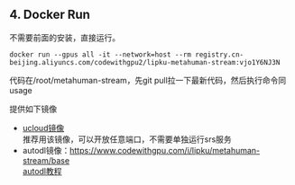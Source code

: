 ## 4. Docker Run  
不需要前面的安装，直接运行。
```
docker run --gpus all -it --network=host --rm registry.cn-beijing.aliyuncs.com/codewithgpu2/lipku-metahuman-stream:vjo1Y6NJ3N
```
代码在/root/metahuman-stream，先git pull拉一下最新代码，然后执行命令同usage

提供如下镜像
- [ucloud镜像](https://www.compshare.cn/images-detail?ImageID=compshareImage-14pa8x8ucwr9&amp;ImageType=Community&amp;ytag=cs_lipku_image)  
推荐用该镜像，可以开放任意端口，不需要单独运行srs服务  
- autodl镜像：<https://www.codewithgpu.com/i/lipku/metahuman-stream/base>  
[autodl教程](autodl/README.md)
